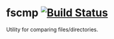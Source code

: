 # fscmp [![Build Status](https://travis-ci.org/drrlvn/fscmp.svg?branch=master)](https://travis-ci.org/drrlvn/fscmp)

Utility for comparing files/directories.
